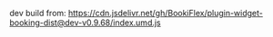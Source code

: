 dev build from: https://cdn.jsdelivr.net/gh/BookiFlex/plugin-widget-booking-dist@dev-v0.9.68/index.umd.js
